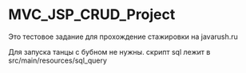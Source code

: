 # MVC_JSP_CRUD_Project
Это тестовое задание для прохождение стажировки на javarush.ru

Для запуска танцы с бубном не нужны.
скрипт sql лежит в src/main/resources/sql_query
